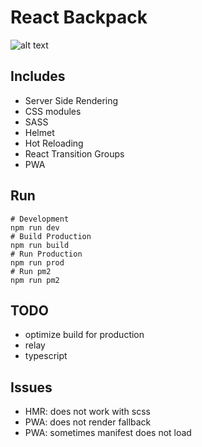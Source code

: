 # React Backpack

![alt text](https://media3.giphy.com/media/mE5AQ8dqoH4Z2/giphy.gif)

## Includes
- Server Side Rendering
- CSS modules
- SASS
- Helmet
- Hot Reloading
- React Transition Groups
- PWA

## Run
```
# Development
npm run dev
# Build Production
npm run build
# Run Production
npm run prod
# Run pm2
npm run pm2
```

## TODO
- optimize build for production
- relay
- typescript

## Issues
- HMR: does not work with scss
- PWA: does not render fallback
- PWA: sometimes manifest does not load
